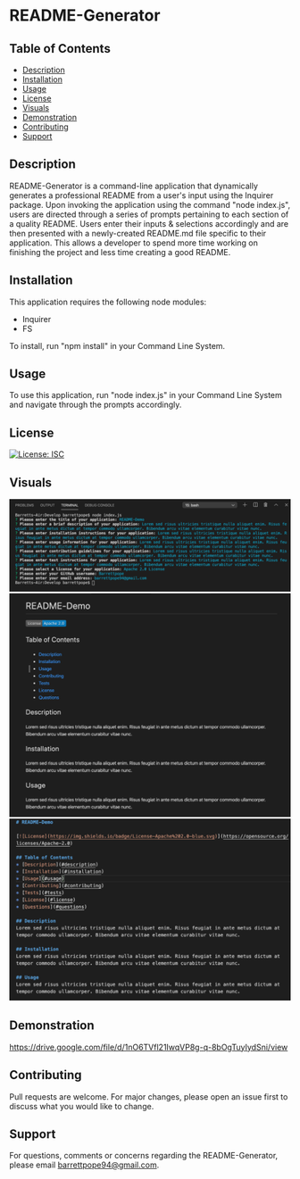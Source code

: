 # README-Generator

## Table of Contents
* [Description](#description)
* [Installation](#installation)
* [Usage](#usage)
* [License](#license)
* [Visuals](#visuals)
* [Demonstration](#demonstration)
* [Contributing](#contributing)
* [Support](#support)

## Description
README-Generator is a command-line application that dynamically generates a professional README from a user's input using the Inquirer package. Upon invoking the application using the command "node index.js", users are directed through a series of prompts pertaining to each section of a quality README. Users enter their inputs & selections accordingly and are then presented with a newly-created README.md file specific to their application. This allows a developer to spend more time working on finishing the project and less time creating a good README. 

## Installation
This application requires the following node modules:
* Inquirer
* FS

To install, run "npm install" in your Command Line System.

## Usage
To use this application, run "node index.js" in your Command Line System and navigate through the prompts accordingly.

## License
[![License: ISC](https://img.shields.io/badge/License-ISC-blue.svg)](https://opensource.org/licenses/ISC)

## Visuals
![](Develop/images/terminal.png)
![](Develop/images/README-preview.png)
![](Develop/images/README-markup.png)

## Demonstration
https://drive.google.com/file/d/1nO6TVfl21IwqVP8g-q-8bOgTuyIydSni/view

## Contributing
Pull requests are welcome. For major changes, please open an issue first to discuss what you would like to change. 

## Support
For questions, comments or concerns regarding the README-Generator, please email barrettpope94@gmail.com.
